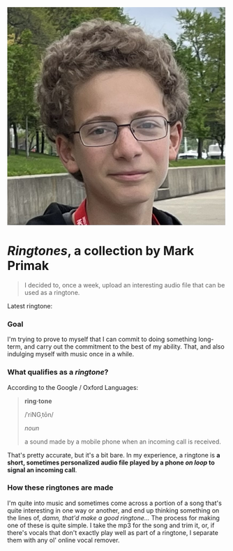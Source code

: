 <img src="mark.jpg" width=500>

# _**Ringtones**_, a collection by Mark Primak

> I decided to, once a week, upload an interesting audio file that can be used as a ringtone.

Latest ringtone: <audio src="latest.mp3">

### Goal
I'm trying to prove to myself that I can commit to doing something long-term, and carry out the commitment to the best of my ability. 
That, and also indulging myself with music once in a while. 

### What qualifies as a *ringtone*?
According to the Google / Oxford Languages:
> **ring·tone**
> 
> /ˈriNGˌtōn/
> 
> _noun_
> 
> a sound made by a mobile phone when an incoming call is received.

That's pretty accurate, but it's a bit bare.
In my experience, a ringtone is **a short, sometimes personalized audio file played by a phone _on loop_ to signal an incoming call**. 

### How these ringtones are made
I'm quite into music and sometimes come across a portion of a song that's quite interesting in one way or another, and end up thinking something on the lines of, 
_damn, that'd make a good ringtone..._ The process for making one of these is quite simple. 
I take the mp3 for the song and trim it, or, if there's vocals that don't exactly play well as part of a ringtone, I separate them with any ol' online vocal remover. 
